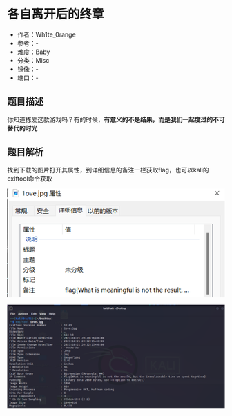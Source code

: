 # 各自离开后的终章

- 作者：Wh1te_0range
- 参考：-
- 难度：Baby
- 分类：Misc
- 镜像：-
- 端口：-

## 题目描述

你知道拣爱这款游戏吗？有的时候，**有意义的不是结果，而是我们一起度过的不可替代的时光**

## 题目解析

找到下载的图片打开其属性，到详细信息的备注一栏获取flag，也可以kali的exlftool命令获取

![](writeup/images/image-20231021203118889.png)

![](writeup/images/image-20231021203259479.png)
